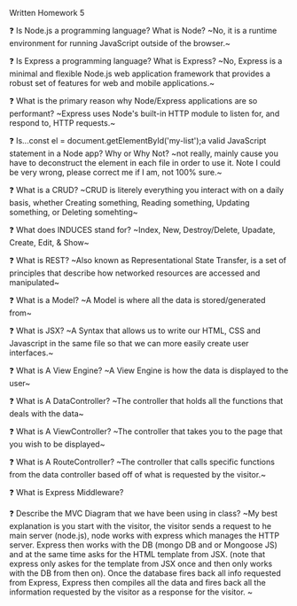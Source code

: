 Written Homework 5

❓ Is Node.js a programming language? What is Node?
~No, it is a runtime environment for running JavaScript outside of the browser.~

❓ Is Express a programming language? What is Express?
~No, Express is a minimal and flexible Node.js web application framework that provides a robust set of features for web and mobile applications.~

❓ What is the primary reason why Node/Express applications are so performant?
~Express uses Node's built-in HTTP module to listen for, and respond to, HTTP requests.~

❓ Is...const el = document.getElementById('my-list');a valid JavaScript statement in a Node app? Why or Why Not?
~not really, mainly cause you have to deconstruct the element in each file in order to use it. Note I could be very wrong, please correct me if I am, not 100% sure.~

❓ What is a CRUD?
~CRUD is literely everything you interact with on a daily basis, whether Creating something, Reading something, Updating something, or Deleting somehting~

❓ What does INDUCES stand for?
~Index, New, Destroy/Delete, Upadate, Create, Edit, & Show~

❓ What is REST?
~Also known as Representational State Transfer, is a set of principles that describe how networked resources are accessed and manipulated~

❓ What is a Model?
~A Model is where all the data is stored/generated from~

❓ What is JSX?
~A Syntax that allows us to write our HTML, CSS and Javascript in the same file so that we can more easily create user interfaces.~

❓ What is A View Engine?
~A View Engine is how the data is displayed to the user~

❓ What is A DataController?
~The controller that holds all the functions that deals with the data~

❓ What is A ViewController?
~The controller that takes you to the page that you wish to be displayed~

❓ What is A RouteController?
~The controller that calls specific functions from the data controller based off of what is requested by the visitor.~

❓ What is Express Middleware?

❓ Describe the MVC Diagram that we have been using in class?
~My best explanation is you start with the visitor, the visitor sends a request to he main server (node.js), node works with express which manages the HTTP server. Express then works with the DB (mongo DB and or Mongoose JS) and at the same time asks for the HTML template from JSX. (note that express only askes for the template from JSX once and then only works with the DB from then on). Once the database fires back all info requested from Express, Express then compiles all the data and fires back all the information requested by the visitor as a response for the visitor. ~
